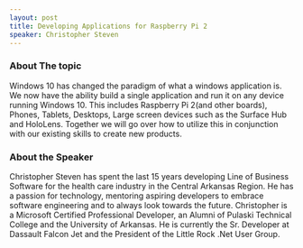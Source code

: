 ```yaml
---
layout: post
title: Developing Applications for Raspberry Pi 2
speaker: Christopher Steven
---
```


### About The topic
Windows 10 has changed the paradigm of what a windows application is. We now have the ability build a single application and run it on any device running Windows 10. This includes Raspberry Pi 2(and other boards), Phones, Tablets, Desktops, Large screen devices such as the Surface Hub and HoloLens. Together we will go over how to utilize this in conjunction with our existing skills to create new products.

### About the Speaker
Christopher Steven has spent the last 15 years developing Line of Business Software for the health care industry in the Central Arkansas Region. He has a passion for technology, mentoring aspiring developers to embrace software engineering and to always look towards the future. Christopher is a Microsoft Certified Professional Developer, an Alumni of Pulaski Technical College and the University of Arkansas. He is currently the Sr. Developer at Dassault Falcon Jet and the President of the Little Rock .Net User Group.
